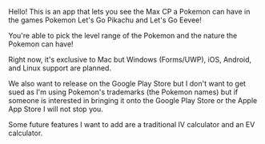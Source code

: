 Hello! This is an app that lets you see the Max CP a Pokemon can have in the games Pokemon Let's Go Pikachu and Let's Go Eevee!

You're able to pick the level range of the Pokemon and the nature the Pokemon can have!

Right now, it's exclusive to Mac but Windows (Forms/UWP), iOS, Android, and Linux support are planned.

We also want to release on the Google Play Store but I don't want to get sued as I'm using Pokemon's trademarks 
(the Pokemon names) but if someone is interested in bringing it onto the Google Play Store or the 
Apple App Store I will not stop you.

Some future features I want to add are a traditional IV calculator and an EV calculator.
